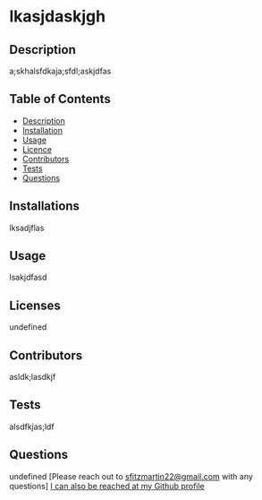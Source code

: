
  # lkasjdaskjgh

  ## Description
  a;skhalsfdkaja;sfdl;askjdfas
 
  ## Table of Contents
  - [Description](#description)
  - [Installation](#installations)
  - [Usage](#usage)
  - [Licence](#license)
  - [Contributors](#contributors)
  - [Tests](#tests)
  - [Questions](#questions)

  ## Installations
  lksadjflas

  ## Usage
  lsakjdfasd

  ## Licenses
   undefined

  ## Contributors
  asldk;lasdkjf

  ## Tests
  alsdfkjas;ldf

  ## Questions 
  undefined
  [Please reach out to sfitzmartin22@gmail.com with any questions]
  [I can also be reached at my Github profile](https://github.com/sfitzmartin22)

